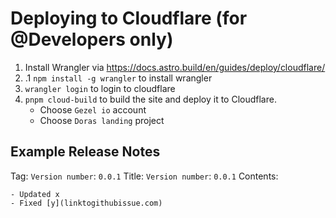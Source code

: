 # Deploying to Cloudflare (for @Developers only)

1. Install Wrangler via https://docs.astro.build/en/guides/deploy/cloudflare/
2. .1 `npm install -g wrangler` to install wrangler
3. `wrangler login` to login to cloudflare
4. `pnpm cloud-build` to build the site and deploy it to Cloudflare.
    - Choose `Gezel io` account
    - Choose `Doras landing` project

## Example Release Notes

Tag: `Version number`: `0.0.1`
Title: `Version number`: `0.0.1`
Contents:
```
- Updated x
- Fixed [y](linktogithubissue.com)
```
